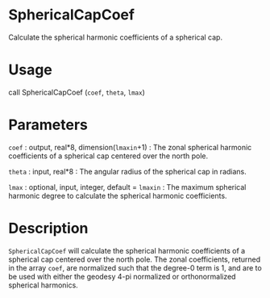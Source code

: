 # SphericalCapCoef

Calculate the spherical harmonic coefficients of a spherical cap.

# Usage

call SphericalCapCoef (`coef`, `theta`, `lmax`)

# Parameters

`coef` : output, real\*8, dimension(`lmaxin`+1)
:   The zonal spherical harmonic coefficients of a spherical cap centered over the north pole.
	
`theta` : input, real\*8
:   The angular radius of the spherical cap in radians.

`lmax` : optional, input, integer, default = `lmaxin`
:   The maximum spherical harmonic degree to calculate the spherical harmonic coefficients.

# Description

`SphericalCapCoef` will calculate the spherical harmonic coefficients of a spherical cap centered over the north pole. The zonal coefficients, returned in the array `coef`, are normalized such that the degree-0 term is 1, and are to be used with either the geodesy 4-pi normalized or orthonormalized spherical harmonics.
